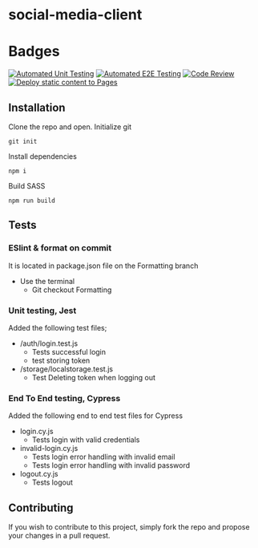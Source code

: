 # social-media-client

# Badges

[![Automated Unit Testing](https://github.com/Miksel90/social-media-client/actions/workflows/unit-testing.yml/badge.svg)](https://github.com/Miksel90/social-media-client/actions/workflows/unit-testing.yml)
[![Automated E2E Testing](https://github.com/Miksel90/social-media-client/actions/workflows/e2e.yml/badge.svg)](https://github.com/Miksel90/social-media-client/actions/workflows/e2e.yml)
[![Code Review](https://github.com/Miksel90/social-media-client/actions/workflows/gpt.yml/badge.svg)](https://github.com/Miksel90/social-media-client/actions/workflows/gpt.yml)
[![Deploy static content to Pages](https://github.com/Miksel90/social-media-client/actions/workflows/pages.yml/badge.svg)](https://github.com/Miksel90/social-media-client/actions/workflows/pages.yml)

## Installation

Clone the repo and open.
Initialize git

```
git init
```

Install dependencies

```
npm i
```

Build SASS

```
npm run build
```

## Tests

### ESlint & format on commit
It is located in package.json file on the Formatting branch

- Use the terminal 
  - Git checkout Formatting

### Unit testing, Jest

Added the following test files;

- /auth/login.test.js
  - Tests successful login
  - test storing token
- /storage/localstorage.test.js
  - Test Deleting token when logging out

### End To End testing, Cypress

Added the following end to end test files for Cypress

- login.cy.js
  - Tests login with valid credentials
- invalid-login.cy.js
  - Tests login error handling with invalid email
  - Tests login error handling with invalid password
- logout.cy.js
  - Tests logout

## Contributing

If you wish to contribute to this project, simply fork the repo and propose your changes in a pull request.
